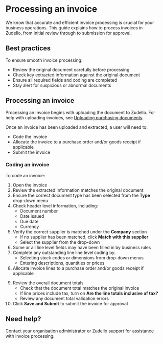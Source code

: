 # Processing an invoice

We know that accurate and efficient invoice processing is crucial for your business operations. This guide explains how to process invoices in Zudello, from initial review through to submission for approval.

## Best practices

To ensure smooth invoice processing:

- Review the original document carefully before processing
- Check key extracted information against the original document
- Ensure all required fields and coding are completed
- Stay alert for suspicious or abnormal documents

## Processing an invoice

Processing an invoice begins with uploading the document to Zudello. For help with uploading invoices, see [Uploading purchasing documents](uploading-purchasing-documents.md).

Once an invoice has been uploaded and extracted, a user will need to:

- Code the invoice
- Allocate the invoice to a purchase order and/or goods receipt if applicable
- Submit the invoice

### Coding an invoice

To code an invoice:

1. Open the invoice
2. Review the extracted information matches the original document
3. Ensure the correct document type has been selected from the **Type** drop-down menu
4. Check header level information, including:
	- Document number
	- Date issued
	- Due date
	- Currency
5. Verify the correct supplier is matched under the **Company** section
	- If no supplier has been matched, click **Match with this supplier**
	- Select the supplier from the drop-down
6. Some or all line level fields may have been filled in by business rules
7. Complete any outstanding line line level coding by:
	- Selecting stock codes or dimensions from drop-down menus
	- Entering descriptions, quantities or prices
8. Allocate invoice lines to a purchase order and/or goods receipt if applicable
<!-- > See [Two-way matching](two-way-matching.md) and [Three-way matching](three-way-matching.md) for more -->
9. Review the overall document totals
	- Check that the document total matches the original invoice
	- If line prices include tax, turn on **Are the line totals inclusive of tax?**
	- Review any document total validation errors <!-- (see [[Document errors]]) -->
10. Click **Save and Submit** to submit the invoice for approval

## Need help?

Contact your organisation administrator or Zudello support for assistance with invoice processing.